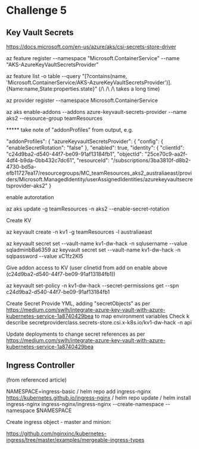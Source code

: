 # Challenge 5

## Key Vault Secrets

https://docs.microsoft.com/en-us/azure/aks/csi-secrets-store-driver

az feature register --namespace "Microsoft.ContainerService" --name "AKS-AzureKeyVaultSecretsProvider"

az feature list -o table --query "[?contains(name, 'Microsoft.ContainerService/AKS-AzureKeyVaultSecretsProvider')].{Name:name,State:properties.state}"
(/\ /\ /\ takes a long time)

az provider register --namespace Microsoft.ContainerService

az aks enable-addons --addons azure-keyvault-secrets-provider --name aks2 --resource-group teamResources

***** take note of "addonProfiles" from output, e.g.

  "addonProfiles": {
    "azureKeyvaultSecretsProvider": {
      "config": {
        "enableSecretRotation": "false"
      },
      "enabled": true,
      "identity": {
        "clientId": "c24d9ba2-d540-44f7-be09-91af13184fb1",
        "objectId": "25ce70c9-aa2f-4df4-b9da-0bb432c7dc61",
        "resourceId": "/subscriptions/3ba3810f-d8b2-4730-bd5a-efb11727ea17/resourcegroups/MC_teamResources_aks2_australiaeast/providers/Microsoft.ManagedIdentity/userAssignedIdentities/azurekeyvaultsecretsprovider-aks2"
      }

enable autorotation

az aks update -g teamResources -n aks2 --enable-secret-rotation

Create KV

az keyvault create -n kv1 -g teamResources -l australiaeast

az keyvault secret set --vault-name kv1-dw-hack -n sqlusername --value sqladminbBa6359
az keyvault secret set --vault-name kv1-dw-hack -n sqlpassword --value xC1fz2Kl5

Give addon access to KV (user clinetid from add on enable above (c24d9ba2-d540-44f7-be09-91af13184fb1))

az keyvault set-policy -n kv1-dw-hack --secret-permissions get --spn c24d9ba2-d540-44f7-be09-91af13184fb1

Create Secret Provide YML, adding "secretObjects" as per https://medium.com/swlh/integrate-azure-key-vault-with-azure-kubernetes-service-1a8740429bea to map environment variables
Check
k describe secretproviderclass.secrets-store.csi.x-k8s.io/kv1-dw-hack -n api

Update deployments to change secret references as per https://medium.com/swlh/integrate-azure-key-vault-with-azure-kubernetes-service-1a8740429bea



## Ingress Controller

(from referenced article)

NAMESPACE=ingress-basic /
helm repo add ingress-nginx https://kubernetes.github.io/ingress-nginx /
helm repo update /
helm install ingress-nginx ingress-nginx/ingress-nginx --create-namespace --namespace $NAMESPACE

Create ingress object - master and minion:

https://github.com/nginxinc/kubernetes-ingress/tree/master/examples/mergeable-ingress-types
